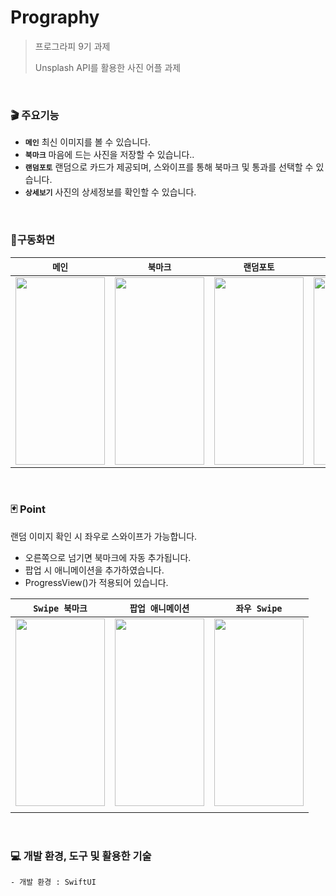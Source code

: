 # Prography

> 프로그라피 9기 과제
> 
> Unsplash API를 활용한 사진 어플 과제

<br>

### 🎬 주요기능
- **`메인`** 최신 이미지를 볼 수 있습니다.
- **`북마크`** 마음에 드는 사진을 저장할 수 있습니다..
- **`랜덤포토`** 랜덤으로 카드가 제공되며, 스와이프를 통해 북마크 및 통과를 선택할 수 있습니다.
- **`상세보기`** 사진의 상세정보를 확인할 수 있습니다.

<br>

### 📱구동화면
| **`메인`** | **`북마크`** | **`랜덤포토`** | **`상세보기`** |
| ---- | ---- | ---- | ---- |
| <img src="https://private-user-images.githubusercontent.com/110394722/302065482-a99ad9b4-b2b1-4eb9-a544-1ce1d06497e6.PNG?jwt=eyJhbGciOiJIUzI1NiIsInR5cCI6IkpXVCJ9.eyJpc3MiOiJnaXRodWIuY29tIiwiYXVkIjoicmF3LmdpdGh1YnVzZXJjb250ZW50LmNvbSIsImtleSI6ImtleTUiLCJleHAiOjE3MDcwMDQ2NDUsIm5iZiI6MTcwNzAwNDM0NSwicGF0aCI6Ii8xMTAzOTQ3MjIvMzAyMDY1NDgyLWE5OWFkOWI0LWIyYjEtNGViOS1hNTQ0LTFjZTFkMDY0OTdlNi5QTkc_WC1BbXotQWxnb3JpdGhtPUFXUzQtSE1BQy1TSEEyNTYmWC1BbXotQ3JlZGVudGlhbD1BS0lBVkNPRFlMU0E1M1BRSzRaQSUyRjIwMjQwMjAzJTJGdXMtZWFzdC0xJTJGczMlMkZhd3M0X3JlcXVlc3QmWC1BbXotRGF0ZT0yMDI0MDIwM1QyMzUyMjVaJlgtQW16LUV4cGlyZXM9MzAwJlgtQW16LVNpZ25hdHVyZT01YmQ2MmZmZjA2OTkzYWM1NGJkY2E5MzRlYjY2ZjgyNWVjYTY5MzMyYWVmMTU1YTA3NGJkNDc4ZTZjZGIxNDEyJlgtQW16LVNpZ25lZEhlYWRlcnM9aG9zdCZhY3Rvcl9pZD0wJmtleV9pZD0wJnJlcG9faWQ9MCJ9.CS7U46nJILAP_4-x2ZJC1E6ZIQFmVNEo291sZQ0XYtI" width="143" height="300"> | <img src="hhttps://private-user-images.githubusercontent.com/110394722/302065489-e4ec39f8-8cc8-4f22-b20f-2e8aff4d41a3.PNG?jwt=eyJhbGciOiJIUzI1NiIsInR5cCI6IkpXVCJ9.eyJpc3MiOiJnaXRodWIuY29tIiwiYXVkIjoicmF3LmdpdGh1YnVzZXJjb250ZW50LmNvbSIsImtleSI6ImtleTUiLCJleHAiOjE3MDcwMDQ2NDUsIm5iZiI6MTcwNzAwNDM0NSwicGF0aCI6Ii8xMTAzOTQ3MjIvMzAyMDY1NDg5LWU0ZWMzOWY4LThjYzgtNGYyMi1iMjBmLTJlOGFmZjRkNDFhMy5QTkc_WC1BbXotQWxnb3JpdGhtPUFXUzQtSE1BQy1TSEEyNTYmWC1BbXotQ3JlZGVudGlhbD1BS0lBVkNPRFlMU0E1M1BRSzRaQSUyRjIwMjQwMjAzJTJGdXMtZWFzdC0xJTJGczMlMkZhd3M0X3JlcXVlc3QmWC1BbXotRGF0ZT0yMDI0MDIwM1QyMzUyMjVaJlgtQW16LUV4cGlyZXM9MzAwJlgtQW16LVNpZ25hdHVyZT1hNmU0NjM3Njc0ZTU1YjdlM2RhYTAyYjI2YjUyZTk1MWM3N2QzMjI5ZmE0MWQ4MjhiOWE3N2ZkZjQ0ZWExMmZhJlgtQW16LVNpZ25lZEhlYWRlcnM9aG9zdCZhY3Rvcl9pZD0wJmtleV9pZD0wJnJlcG9faWQ9MCJ9.3Ydnex4h9BZnfp3WyHRdc3e7DcZUaFTtJbIvnhJ2prI" width="143" height="300"> | <img src="https://private-user-images.githubusercontent.com/110394722/302065503-54f80208-5198-445c-ae4a-d807cb68dac8.PNG?jwt=eyJhbGciOiJIUzI1NiIsInR5cCI6IkpXVCJ9.eyJpc3MiOiJnaXRodWIuY29tIiwiYXVkIjoicmF3LmdpdGh1YnVzZXJjb250ZW50LmNvbSIsImtleSI6ImtleTUiLCJleHAiOjE3MDcwMDQ2NDUsIm5iZiI6MTcwNzAwNDM0NSwicGF0aCI6Ii8xMTAzOTQ3MjIvMzAyMDY1NTAzLTU0ZjgwMjA4LTUxOTgtNDQ1Yy1hZTRhLWQ4MDdjYjY4ZGFjOC5QTkc_WC1BbXotQWxnb3JpdGhtPUFXUzQtSE1BQy1TSEEyNTYmWC1BbXotQ3JlZGVudGlhbD1BS0lBVkNPRFlMU0E1M1BRSzRaQSUyRjIwMjQwMjAzJTJGdXMtZWFzdC0xJTJGczMlMkZhd3M0X3JlcXVlc3QmWC1BbXotRGF0ZT0yMDI0MDIwM1QyMzUyMjVaJlgtQW16LUV4cGlyZXM9MzAwJlgtQW16LVNpZ25hdHVyZT02ZmQ3Mzk3NWMyM2Y4NWNjMjkyODEzZWVjNTA0NjhlYjg3NWI5NTRlYjQ3YjM2M2MxNWJiMjYyYTNhNmU4NGFjJlgtQW16LVNpZ25lZEhlYWRlcnM9aG9zdCZhY3Rvcl9pZD0wJmtleV9pZD0wJnJlcG9faWQ9MCJ9.K5lwZLVxAai3moPMyapY8dCKvrRbryDIZP7Ppw4IiU4" width="143" height="300"> | <img src="https://private-user-images.githubusercontent.com/110394722/302065603-71f5e38f-1ad2-441e-8f82-c10a5b325324.PNG?jwt=eyJhbGciOiJIUzI1NiIsInR5cCI6IkpXVCJ9.eyJpc3MiOiJnaXRodWIuY29tIiwiYXVkIjoicmF3LmdpdGh1YnVzZXJjb250ZW50LmNvbSIsImtleSI6ImtleTUiLCJleHAiOjE3MDcwMDQ2NDUsIm5iZiI6MTcwNzAwNDM0NSwicGF0aCI6Ii8xMTAzOTQ3MjIvMzAyMDY1NjAzLTcxZjVlMzhmLTFhZDItNDQxZS04ZjgyLWMxMGE1YjMyNTMyNC5QTkc_WC1BbXotQWxnb3JpdGhtPUFXUzQtSE1BQy1TSEEyNTYmWC1BbXotQ3JlZGVudGlhbD1BS0lBVkNPRFlMU0E1M1BRSzRaQSUyRjIwMjQwMjAzJTJGdXMtZWFzdC0xJTJGczMlMkZhd3M0X3JlcXVlc3QmWC1BbXotRGF0ZT0yMDI0MDIwM1QyMzUyMjVaJlgtQW16LUV4cGlyZXM9MzAwJlgtQW16LVNpZ25hdHVyZT1mYTIyYWU5N2M2OWU2YzA3ZTI3OGZhOWJhMzFiODExMDA3ZGZhMjdkOGIxODRlZmU3MGE4ZGRhMDExMzcyNmYyJlgtQW16LVNpZ25lZEhlYWRlcnM9aG9zdCZhY3Rvcl9pZD0wJmtleV9pZD0wJnJlcG9faWQ9MCJ9.H7WQ1vakx9CbMT6dIs7lqaNeksAsEC4cOscukvl0peE" width="143" height="300"> |


<br>

### 🃏 Point
 랜덤 이미지 확인 시 좌우로 스와이프가 가능합니다.
- 오른쪽으로 넘기면 북마크에 자동 추가됩니다. 
- 팝업 시 애니메이션을 추가하였습니다.
- ProgressView()가 적용되어 있습니다.

| **`Swipe 북마크`** | **`팝업 애니메이션`** | **`좌우 Swipe`** |
| ---- | ---- | ---- |
| <img src="https://blogfiles.pstatic.net/MjAyNDAyMDRfMjQg/MDAxNzA3MDAzNTU4NzA2.lEOJzxtzfUexvDFfoz4nRGTPmPWeGZXobic--y3F9UMg.IK1xVN0Vauj-aZaDPjWTjafJOk0Mn-tBekFiTirT6Vsg.GIF.for_myeon/ddddddddddddddddd.gif" width="143" height="300"> | <img src="https://private-user-images.githubusercontent.com/110394722/302067181-8b22340e-cf48-40eb-b429-a72c7f5049d8.gif?jwt=eyJhbGciOiJIUzI1NiIsInR5cCI6IkpXVCJ9.eyJpc3MiOiJnaXRodWIuY29tIiwiYXVkIjoicmF3LmdpdGh1YnVzZXJjb250ZW50LmNvbSIsImtleSI6ImtleTUiLCJleHAiOjE3MDcwMDMxMjcsIm5iZiI6MTcwNzAwMjgyNywicGF0aCI6Ii8xMTAzOTQ3MjIvMzAyMDY3MTgxLThiMjIzNDBlLWNmNDgtNDBlYi1iNDI5LWE3MmM3ZjUwNDlkOC5naWY_WC1BbXotQWxnb3JpdGhtPUFXUzQtSE1BQy1TSEEyNTYmWC1BbXotQ3JlZGVudGlhbD1BS0lBVkNPRFlMU0E1M1BRSzRaQSUyRjIwMjQwMjAzJTJGdXMtZWFzdC0xJTJGczMlMkZhd3M0X3JlcXVlc3QmWC1BbXotRGF0ZT0yMDI0MDIwM1QyMzI3MDdaJlgtQW16LUV4cGlyZXM9MzAwJlgtQW16LVNpZ25hdHVyZT1mZmQ2MGYwYjdkNzU2OTgyYjM5ZGExNzc4NGU1ZTZhOGFjMDQ0NTdjZWQ5OTNjNTIxYmY3ZDBkODJmNDkxNDk4JlgtQW16LVNpZ25lZEhlYWRlcnM9aG9zdCZhY3Rvcl9pZD0wJmtleV9pZD0wJnJlcG9faWQ9MCJ9.-0raBmVizSBaBritWaMwRiK6p7BgkIVYk1VK5wR7Cvg" width="143" height="300"> | <img src="https://blog.kakaocdn.net/dn/sVg82/btsEoJEEJQu/VuzPkX18gSborJ2Hedg3F1/img.gif" width="143" height="300"> |
|  |  |  |



<br>


### 💻 개발 환경, 도구 및 활용한 기술
```
- 개발 환경 : SwiftUI
```
